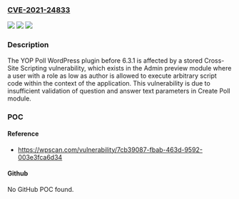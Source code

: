 ### [CVE-2021-24833](https://cve.mitre.org/cgi-bin/cvename.cgi?name=CVE-2021-24833)
![](https://img.shields.io/static/v1?label=Product&message=YOP%20Poll&color=blue)
![](https://img.shields.io/static/v1?label=Version&message=6.3.1%3C%206.3.1%20&color=brighgreen)
![](https://img.shields.io/static/v1?label=Vulnerability&message=CWE-79%20Cross-site%20Scripting%20(XSS)&color=brighgreen)

### Description

The YOP Poll WordPress plugin before 6.3.1 is affected by a stored Cross-Site Scripting vulnerability, which exists in the Admin preview module where a user with a role as low as author is allowed to execute arbitrary script code within the context of the application. This vulnerability is due to insufficient validation of question and answer text parameters in Create Poll module.

### POC

#### Reference
- https://wpscan.com/vulnerability/7cb39087-fbab-463d-9592-003e3fca6d34

#### Github
No GitHub POC found.

